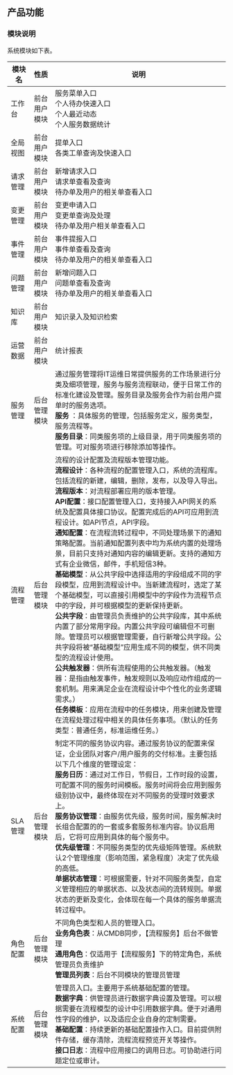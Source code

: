 ## 产品功能

### 模块说明

系统模块如下表。

| 模块名 | 性质         | 说明 |
| ------ | ------------ | ---- |
| 工作台 | 前台用户模块 | 服务菜单入口<br>个人待办快速入口<br>个人最近动态<br>个人服务数据统计 |
| 全局视图 | 前台用户模块 |	提单入口<br>各类工单查询及快速入口 |
| 请求管理 | 前台用户模块 | 新增请求入口<br>请求单查看及查询<br>待办单及用户的相关单查看入口 |
| 变更管理 | 前台用户模块 | 变更申请入口<br>变更单查询及处理<br>待办单及用户相关单查看入口 |
| 事件管理 | 前台用户模块 | 事件提报入口<br>事件单查看及查询<br>待办单及用户的相关单查看入口 |
| 问题管理 | 前台用户模块 | 新增问题入口<br>问题单查看及查询<br>待办单及用户的相关单查看入口 |
| 知识库 | 前台用户模块 | 知识录入及知识检索
| 运营数据 | 前台用户模块 | 统计报表
| 服务管理 | 后台管理模块 | 通过服务管理将IT运维日常提供服务的工作场景进行分类及细项管理，服务与服务流程联动，便于日常工作的标准化建设及管理。服务目录及服务会作为前台用户提单时的服务选项。<br>**服务** ：具体服务的管理，包括服务定义，服务类型，服务流程等。<br>**服务目录**：同类服务项的上级目录，用于同类服务项的管理。可对服务项进行移除添加等操作。|
| 流程管理 | 后台管理模块 | 流程的设计配置及流程版本管理功能。<br>**流程设计**：各种流程的配置管理入口，系统的流程库。包括流程的新建，编辑，删除，发布，以及导入导出。<br>**流程版本**：对流程部署应用的版本管理。<br>**API配置**：接口配置管理入口，支持接入API网关的系统及配置具体接口协议。配置完成后的API可应用到流程设计。如API节点，API字段。<br>**通知配置**：在流程流转过程中，不同处理场景下的通知策略配置。当前通知配置列表中均为系统内置的处理场景，目前只支持对通知内容的编辑更新。支持的通知方式有企业微信，邮件，手机短信3种。<br>**基础模型**：从公共字段中选择适用的字段组成不同的字段模型，应用到流程设计中。当新建流程时，选定了某个基础模型，可以直接引用模型中的字段作为流程节点中的字段，并可根据模型的更新保持更新。<br>**公共字段**：由管理员负责维护的公共字段库，其中系统内置了部分常用字段。内置公共字段可编辑但不可删除。管理员可以根据管理需要，自行新增公共字段。公共字段将被“基础模型”应用生成不同的模型，供不同类型的流程设计使用。<br>**公共触发器**：供所有流程使用的公共触发器。（触发器：是指由触发事件，触发规则以及响应动作组成的一套机制。用来满足企业在流程设计中个性化的业务逻辑需求。）<br>**任务模板**：应用在流程中的任务模块，用来创建及管理在流程处理过程中相关的具体任务事项。（默认的任务类型：普通任务，标准运维任务。）|
| SLA管理 | 后台管理模块 | 制定不同的服务协议内容。通过服务协议的配置来保证，企业团队对客户/用户服务的交付标准。主要包括以下几个维度的管理设定：<br>**服务日历**：通过对工作日，节假日，工作时段的设置，可配置不同的服务时间模板。服务时间将会应用到服务级别协议中，最终体现在对不同服务的受理时效要求上。<br>**服务协议管理**：由服务优先级，服务时间，服务解决时长组合配置的的一套或多套服务标准内容。协议启用后，它将可应用到具体的每个服务中。<br>**优先级管理**：不同服务类型的优先级矩阵管理。系统默认2个管理维度（影响范围，紧急程度）决定了优先级的高低。<br>**单据状态管理**：可根据需要，针对不同服务类型，自定义管理相应的单据状态、以及状态间的流转规则。单据状态的更新及变化，会体现在每一个具体的服务单据流转过程中。
| 角色配置 | 后台管理模块 | 不同角色类型和人员的管理入口。<br>**业务角色表**：从CMDB同步，【流程服务】后台不做管理<br>**通用角色**：仅适用于【流程服务】下的特定角色，系统管理员负责维护<br>**管理员列表**：后台不同模块的管理员管理<br>
| 系统配置 | 后台管理模块 | 管理员入口。主要用于系统基础配置的管理。<br>**数据字典**：供管理员进行数据字典设置及管理。可以根据需要在流程模型的设计中引用数据字典。便于对通用性字段的维护，以及适应企业自身的定制需要。<br>**基础配置**：持续更新的基础配置操作入口。目前提供附件存储，缓存清除，流程流程预览开关等操作。<br>**接口日志**：流程中应用接口的调用日志。可协助进行问题定位或审计。<br>|
